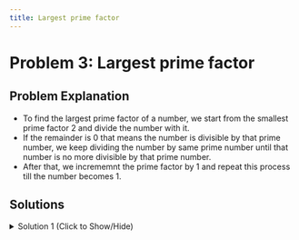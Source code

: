 ```yaml
---
title: Largest prime factor
---
```

# Problem 3: Largest prime factor

## Problem Explanation
- To find the largest prime factor of a number, we start from the smallest prime factor 2 and divide the number with it.
- If the remainder is 0 that means the number is divisible by that prime number, we keep dividing the number by same prime number until that number is no more divisible by that prime number. 
- After that, we incrememnt the prime factor by 1 and repeat this process till the number becomes 1.


## Solutions
<details><summary>Solution 1 (Click to Show/Hide)</summary>

```js
function largestPrimeFactor(number) {
  let prime = 2,
    max = 1;
  while (prime <= number) {
    if (number % prime == 0) {
      max = prime;
      number = number / prime;
    } else prime++; //Only increment the prime number if the number isn't divisible by it
  }
  return max;
}
```

#### Relevant Links

- [Wikipedia](https://en.wikipedia.org/wiki/Prime_number)
</details>
